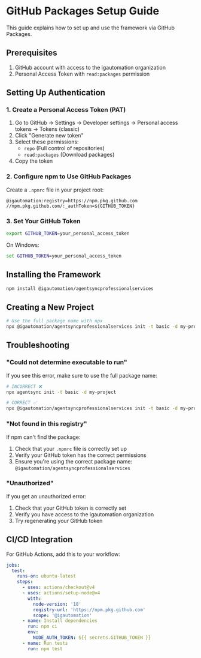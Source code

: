 # GitHub Packages Setup Guide

This guide explains how to set up and use the framework via GitHub Packages.

## Prerequisites

1. GitHub account with access to the igautomation organization
2. Personal Access Token with `read:packages` permission

## Setting Up Authentication

### 1. Create a Personal Access Token (PAT)

1. Go to GitHub → Settings → Developer settings → Personal access tokens → Tokens (classic)
2. Click "Generate new token"
3. Select these permissions:
   - `repo` (Full control of repositories)
   - `read:packages` (Download packages)
4. Copy the token

### 2. Configure npm to Use GitHub Packages

Create a `.npmrc` file in your project root:

```
@igautomation:registry=https://npm.pkg.github.com
//npm.pkg.github.com/:_authToken=${GITHUB_TOKEN}
```

### 3. Set Your GitHub Token

```bash
export GITHUB_TOKEN=your_personal_access_token
```

On Windows:
```cmd
set GITHUB_TOKEN=your_personal_access_token
```

## Installing the Framework

```bash
npm install @igautomation/agentsyncprofessionalservices
```

## Creating a New Project

```bash
# Use the full package name with npx
npx @igautomation/agentsyncprofessionalservices init -t basic -d my-project
```

## Troubleshooting

### "Could not determine executable to run"

If you see this error, make sure to use the full package name:

```bash
# INCORRECT ❌
npx agentsync init -t basic -d my-project

# CORRECT ✅
npx @igautomation/agentsyncprofessionalservices init -t basic -d my-project
```

### "Not found in this registry"

If npm can't find the package:

1. Check that your `.npmrc` file is correctly set up
2. Verify your GitHub token has the correct permissions
3. Ensure you're using the correct package name: `@igautomation/agentsyncprofessionalservices`

### "Unauthorized"

If you get an unauthorized error:

1. Check that your GitHub token is correctly set
2. Verify you have access to the igautomation organization
3. Try regenerating your GitHub token

## CI/CD Integration

For GitHub Actions, add this to your workflow:

```yaml
jobs:
  test:
    runs-on: ubuntu-latest
    steps:
      - uses: actions/checkout@v4
      - uses: actions/setup-node@v4
        with:
          node-version: '18'
          registry-url: 'https://npm.pkg.github.com'
          scope: '@igautomation'
      - name: Install dependencies
        run: npm ci
        env:
          NODE_AUTH_TOKEN: ${{ secrets.GITHUB_TOKEN }}
      - name: Run tests
        run: npm test
```